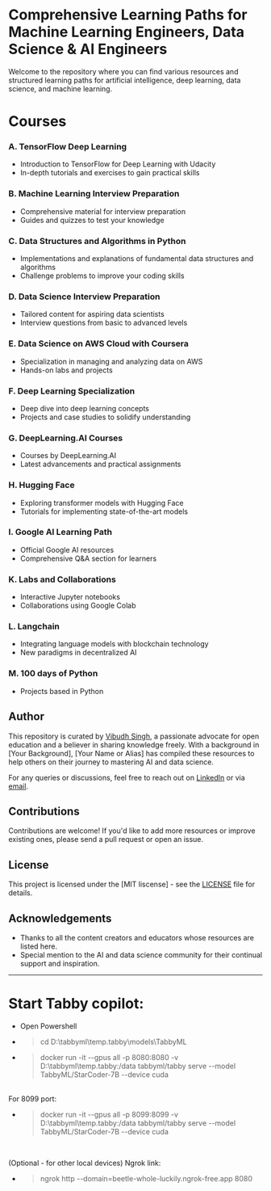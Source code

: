 # Comprehensive Learning Paths for Machine Learning Engineers, Data Science & AI Engineers

Welcome to the repository where you can find various resources and structured learning paths for artificial intelligence, deep learning, data science, and machine learning.

# Courses

### A. TensorFlow Deep Learning
- Introduction to TensorFlow for Deep Learning with Udacity
- In-depth tutorials and exercises to gain practical skills

### B. Machine Learning Interview Preparation
- Comprehensive material for interview preparation
- Guides and quizzes to test your knowledge

### C. Data Structures and Algorithms in Python
- Implementations and explanations of fundamental data structures and algorithms
- Challenge problems to improve your coding skills

### D. Data Science Interview Preparation
- Tailored content for aspiring data scientists
- Interview questions from basic to advanced levels

### E. Data Science on AWS Cloud with Coursera
- Specialization in managing and analyzing data on AWS
- Hands-on labs and projects

### F. Deep Learning Specialization
- Deep dive into deep learning concepts
- Projects and case studies to solidify understanding

### G. DeepLearning.AI Courses
- Courses by DeepLearning.AI
- Latest advancements and practical assignments

### H. Hugging Face
- Exploring transformer models with Hugging Face
- Tutorials for implementing state-of-the-art models

### I. Google AI Learning Path
- Official Google AI resources
- Comprehensive Q&A section for learners

### K. Labs and Collaborations
- Interactive Jupyter notebooks
- Collaborations using Google Colab

### L. Langchain
- Integrating language models with blockchain technology
- New paradigms in decentralized AI

### M. 100 days of Python
- Projects based in Python

## Author

This repository is curated by [Vibudh Singh](https://www.linkedin.com/in/vibudh/), a passionate advocate for open education and a believer in sharing knowledge freely. With a background in [Your Background], [Your Name or Alias] has compiled these resources to help others on their journey to mastering AI and data science.

For any queries or discussions, feel free to reach out on [LinkedIn](https://www.linkedin.com/in/vibudh/) or via [email](ivibudh@gmail.com).

## Contributions

Contributions are welcome! If you'd like to add more resources or improve existing ones, please send a pull request or open an issue.

## License

This project is licensed under the [MIT liscense] - see the [LICENSE](LICENSE) file for details.

## Acknowledgements

- Thanks to all the content creators and educators whose resources are listed here.
- Special mention to the AI and data science community for their continual support and inspiration.


<hr>

# Start Tabby copilot:

- Open Powershell
- > cd D:\tabbyml\temp\.tabby\models\TabbyML
- > docker run -it --gpus all -p 8080:8080 -v D:\tabbyml\temp\.tabby:/data tabbyml/tabby serve --model TabbyML/StarCoder-7B --device cuda

<br>
For 8099 port: 

- > docker run -it --gpus all -p 8099:8099 -v D:\tabbyml\temp\.tabby:/data tabbyml/tabby serve --model TabbyML/StarCoder-7B --device cuda
<br>

(Optional - for other local devices) Ngrok link:

- > ngrok http --domain=beetle-whole-luckily.ngrok-free.app 8080


